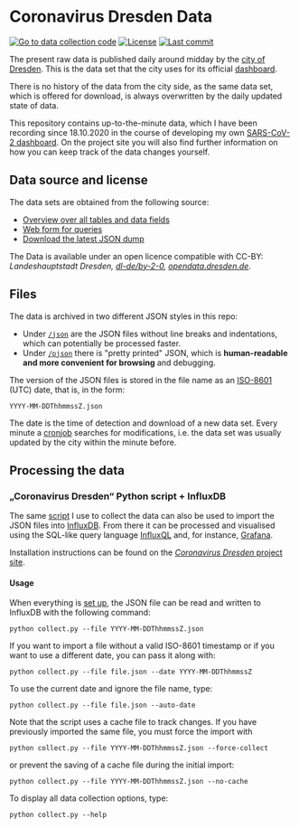 # Coronavirus Dresden Data

[![Go to data collection code](https://img.shields.io/badge/corona-data-yellow)](https://github.com/jdieg0/coronavirus-dresden)
[![License](https://img.shields.io/badge/license-DL--DE--BY--2.0-green)](https://github.com/jdieg0/coronavirus-dresden-data/blob/main/LICENCE)
[![Last commit](https://img.shields.io/github/last-commit/jdieg0/coronavirus-dresden-data)](https://github.com/jdieg0/coronavirus-dresden-data/commits/main)

The present raw data is published daily around midday by the [city of Dresden](https://www.dresden.de/de/leben/gesundheit/hygiene/infektionsschutz/corona.php). This is the data set that the city uses for its official [dashboard](https://stva-dd.maps.arcgis.com/apps/opsdashboard/index.html#/3eef863531024aa4ad0c4ac94adc58e0).

There is no history of the data from the city side, as the same data set, which is offered for download, is always overwritten by the daily updated state of data.

This repository contains up-to-the-minute data, which I have been recording since 18.10.2020 in the course of developing my own [SARS-CoV-2 dashboard](https://github.com/jdieg0/coronavirus-dresden). On the project site you will also find further information on how you can keep track of the data changes yourself.

## Data source and license

The data sets are obtained from the following source:

- [Overview over all tables and data fields](https://services.arcgis.com/ORpvigFPJUhb8RDF/ArcGIS/rest/services/corona_DD_7_Sicht/FeatureServer/layers)
- [Web form for queries](https://services.arcgis.com/ORpvigFPJUhb8RDF/ArcGIS/rest/services/corona_DD_7_Sicht/FeatureServer/query)
- [Download the latest JSON dump](https://services.arcgis.com/ORpvigFPJUhb8RDF/arcgis/rest/services/corona_DD_7_Sicht/FeatureServer/0/query?f=pjson&where=ObjectId>=0&outFields=*)

The Data is available under an open licence compatible with CC-BY: *Landeshauptstadt Dresden, [dl-de/by-2-0](https://www.govdata.de/dl-de/by-2-0), [opendata.dresden.de](https://opendata.dresden.de/)*.

## Files

The data is archived in two different JSON styles in this repo:

- Under [```/json```](json) are the JSON files without line breaks and indentations, which can potentially be processed faster.
- Under [```/pjson```](pjson) there is "pretty printed" JSON, which is **human-readable and more convenient for browsing** and debugging.

The version of the JSON files is stored in the file name as an [ISO-8601](https://en.wikipedia.org/wiki/ISO_8601) (UTC) date, that is, in the form:

    YYYY-MM-DDThhmmssZ.json

The date is the time of detection and download of a new data set. Every minute a [cronjob](https://github.com/jdieg0/coronavirus-dresden#cron) searches for modifications, i.e. the data set was usually updated by the city within the minute before.

## Processing the data

### „Coronavirus Dresden“ Python script + InfluxDB

The same [script](https://github.com/jdieg0/coronavirus-dresden) I use to collect the data can also be used to import the JSON files into [InfluxDB](https://www.influxdata.com/products/influxdb-overview/). From there it can be processed and visualised using the SQL-like query language [InfluxQL](https://docs.influxdata.com/influxdb/v1.8/query_language/spec/) and, for instance, [Grafana](https://grafana.com/docs/grafana/latest/datasources/influxdb/).

Installation instructions can be found on the [*Coronavirus Dresden* project site](https://github.com/jdieg0/coronavirus-dresden).

#### Usage

When everything is [set up](https://github.com/jdieg0/coronavirus-dresden#install), the JSON file can be read and written to InfluxDB with the following command:

    python collect.py --file YYYY-MM-DDThhmmssZ.json

If you want to import a file without a valid ISO-8601 timestamp or if you want to use a different date, you can pass it along with:

    python collect.py --file file.json --date YYYY-MM-DDThhmmssZ

To use the current date and ignore the file name, type:

    python collect.py --file file.json --auto-date


Note that the script uses a cache file to track changes. If you have previously imported the same file, you must force the import with

    python collect.py --file YYYY-MM-DDThhmmssZ.json --force-collect

or prevent the saving of a cache file during the initial import:

    python collect.py --file YYYY-MM-DDThhmmssZ.json --no-cache

To display all data collection options, type:

    python collect.py --help
